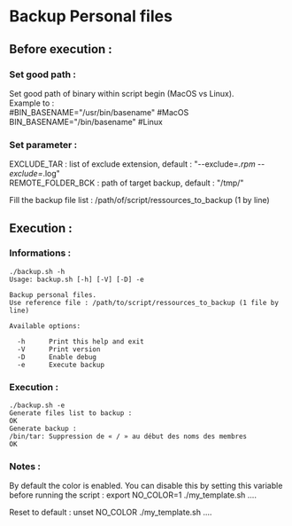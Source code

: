 # Backup Personal files



## Before execution :
### Set good path :  
Set good path of binary within script begin (MacOS vs Linux).  
Example to :  
#BIN_BASENAME="/usr/bin/basename" #MacOS  
BIN_BASENAME="/bin/basename" #Linux  

### Set parameter :
EXCLUDE_TAR : list of exclude extension, default : "--exclude=*.rpm --exclude=*.log"      
REMOTE_FOLDER_BCK : path of target backup, default : "/tmp/"  
  
Fill the backup file list : /path/of/script/ressources_to_backup (1 by line)    


## Execution :

### Informations :
```
./backup.sh -h
Usage: backup.sh [-h] [-V] [-D] -e

Backup personal files.
Use reference file : /path/to/script/ressources_to_backup (1 file by line)

Available options:

  -h      Print this help and exit
  -V      Print version
  -D      Enable debug
  -e      Execute backup
```

### Execution :
```
./backup.sh -e
Generate files list to backup :
OK
Generate backup :  
/bin/tar: Suppression de « / » au début des noms des membres
OK
```


### Notes :
By default the color is enabled.
You can disable this by setting this variable before running the script :
export NO_COLOR=1
./my_template.sh ....

Reset to default : unset NO_COLOR
./my_template.sh ....



